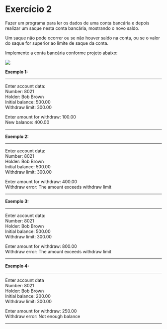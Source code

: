 # Exercício 2

Fazer um programa para ler os dados de uma conta bancária e depois realizar um saque nesta conta bancária, mostrando o novo saldo. 

Um saque não pode ocorrer ou se não houver saldo na conta, ou se o valor do saque for superior ao limite de saque da conta. 

Implemente a conta bancária conforme projeto abaixo:

![](https://uploaddeimagens.com.br/images/003/834/099/original/imagem_2022-04-18_164932892.png?1650311450)

**Exemplo 1:**
* * *
Enter account data:<br/>
Number: 8021<br/>
Holder: Bob Brown<br/>
Initial balance: 500.00<br/>
Withdraw limit: 300.00<br/>

Enter amount for withdraw: 100.00<br/>
New balance: 400.00<br/>
* * *
**Exemplo 2:**
* * *
Enter account data:<br/>
Number: 8021<br/>
Holder: Bob Brown<br/>
Initial balance: 500.00<br/>
Withdraw limit: 300.00<br/>

Enter amount for withdraw: 400.00<br/>
Withdraw error: The amount exceeds withdraw limit<br/>
* * *
**Exemplo 3:**
* * *
Enter account data:<br/>
Number: 8021<br/>
Holder: Bob Brown<br/>
Initial balance: 500.00<br/>
Withdraw limit: 300.00<br/>

Enter amount for withdraw: 800.00<br/>
Withdraw error: The amount exceeds withdraw limit<br/>
* * *
**Exemplo 4:**
* * *
Enter account data<br/>
Number: 8021<br/>
Holder: Bob Brown<br/>
Initial balance: 200.00<br/>
Withdraw limit: 300.00<br/>

Enter amount for withdraw: 250.00<br/>
Withdraw error: Not enough balance<br/>
* * *
